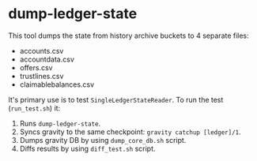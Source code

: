 # dump-ledger-state

This tool dumps the state from history archive buckets to 4 separate files:
* accounts.csv
* accountdata.csv
* offers.csv
* trustlines.csv
* claimablebalances.csv

It's primary use is to test `SingleLedgerStateReader`. To run the test (`run_test.sh`) it:
1. Runs `dump-ledger-state`.
2. Syncs gravity to the same checkpoint: `gravity catchup [ledger]/1`.
3. Dumps gravity DB by using `dump_core_db.sh` script.
4. Diffs results by using `diff_test.sh` script.
